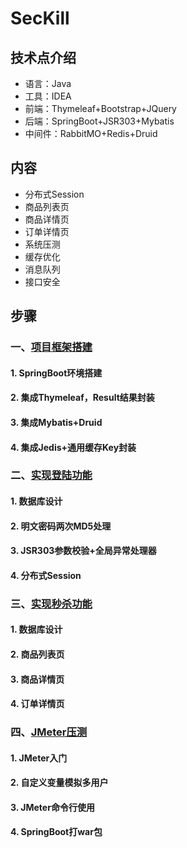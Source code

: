 # SecKill

## 技术点介绍
* 语言：Java
* 工具：IDEA
* 前端：Thymeleaf+Bootstrap+JQuery
* 后端：SpringBoot+JSR303+Mybatis
* 中间件：RabbitMO+Redis+Druid

## 内容
* 分布式Session
* 商品列表页
* 商品详情页
* 订单详情页
* 系统压测
* 缓存优化
* 消息队列
* 接口安全

## 步骤
### 一、[项目框架搭建](https://blog.csdn.net/tiankong_12345/article/details/87277692)
#### 1. SpringBoot环境搭建
#### 2. 集成Thymeleaf，Result结果封装
#### 3. 集成Mybatis+Druid
#### 4. 集成Jedis+通用缓存Key封装
### 二、[实现登陆功能](https://blog.csdn.net/tiankong_12345/article/details/87365777)
#### 1. 数据库设计
#### 2. 明文密码两次MD5处理
#### 3. JSR303参数校验+全局异常处理器
#### 4. 分布式Session
### 三、[实现秒杀功能](https://blog.csdn.net/tiankong_12345/article/details/87539416)
#### 1. 数据库设计
#### 2. 商品列表页
#### 3. 商品详情页
#### 4. 订单详情页
### 四、[JMeter压测](https://blog.csdn.net/tiankong_12345/article/details/87475823)
#### 1. JMeter入门
#### 2. 自定义变量模拟多用户
#### 3. JMeter命令行使用
#### 4. SpringBoot打war包
